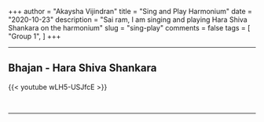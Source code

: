 +++
author = "Akaysha Vijindran"
title = "Sing and Play Harmonium"
date = "2020-10-23"
description = "Sai ram, I am singing and playing Hara Shiva Shankara on the harmonium"
slug = "sing-play"
comments = false
tags = [
    "Group 1",
]
+++

---

## Bhajan - Hara Shiva Shankara

{{< youtube wLH5-USJfcE >}}

<br>

---
